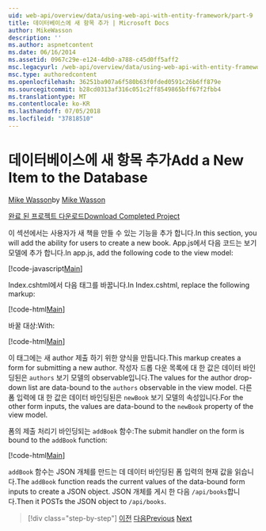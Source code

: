 ```yaml
---
uid: web-api/overview/data/using-web-api-with-entity-framework/part-9
title: 데이터베이스에 새 항목 추가 | Microsoft Docs
author: MikeWasson
description: ''
ms.author: aspnetcontent
ms.date: 06/16/2014
ms.assetid: 0967c29e-e124-4db0-a788-c45d0ff5aff2
msc.legacyurl: /web-api/overview/data/using-web-api-with-entity-framework/part-9
msc.type: authoredcontent
ms.openlocfilehash: 36251ba907a6f580b63f0fded0591c26b6ff879e
ms.sourcegitcommit: b28cd0313af316c051c2ff8549865bff67f2fbb4
ms.translationtype: MT
ms.contentlocale: ko-KR
ms.lasthandoff: 07/05/2018
ms.locfileid: "37818510"
---
```

<a name="add-a-new-item-to-the-database"></a><span data-ttu-id="85c2e-102">데이터베이스에 새 항목 추가</span><span class="sxs-lookup"><span data-stu-id="85c2e-102">Add a New Item to the Database</span></span>
====================
<span data-ttu-id="85c2e-103">[Mike Wasson](https://github.com/MikeWasson)</span><span class="sxs-lookup"><span data-stu-id="85c2e-103">by [Mike Wasson](https://github.com/MikeWasson)</span></span>

[<span data-ttu-id="85c2e-104">완료 된 프로젝트 다운로드</span><span class="sxs-lookup"><span data-stu-id="85c2e-104">Download Completed Project</span></span>](https://github.com/MikeWasson/BookService)

<span data-ttu-id="85c2e-105">이 섹션에서는 사용자가 새 책을 만들 수 있는 기능을 추가 합니다.</span><span class="sxs-lookup"><span data-stu-id="85c2e-105">In this section, you will add the ability for users to create a new book.</span></span> <span data-ttu-id="85c2e-106">App.js에서 다음 코드는 보기 모델에 추가 합니다.</span><span class="sxs-lookup"><span data-stu-id="85c2e-106">In app.js, add the following code to the view model:</span></span>

[!code-javascript[Main](part-9/samples/sample1.js)]

<span data-ttu-id="85c2e-107">Index.cshtml에서 다음 태그를 바꿉니다.</span><span class="sxs-lookup"><span data-stu-id="85c2e-107">In Index.cshtml, replace the following markup:</span></span>

[!code-html[Main](part-9/samples/sample2.html)]

<span data-ttu-id="85c2e-108">바꿀 대상:</span><span class="sxs-lookup"><span data-stu-id="85c2e-108">With:</span></span>

[!code-html[Main](part-9/samples/sample3.html)]

<span data-ttu-id="85c2e-109">이 태그에는 새 author 제출 하기 위한 양식을 만듭니다.</span><span class="sxs-lookup"><span data-stu-id="85c2e-109">This markup creates a form for submitting a new author.</span></span> <span data-ttu-id="85c2e-110">작성자 드롭 다운 목록에 대 한 값은 데이터 바인딩된은 `authors` 보기 모델의 observable입니다.</span><span class="sxs-lookup"><span data-stu-id="85c2e-110">The values for the author drop-down list are data-bound to the `authors` observable in the view model.</span></span> <span data-ttu-id="85c2e-111">다른 폼 입력에 대 한 값은 데이터 바인딩된은 `newBook` 보기 모델의 속성입니다.</span><span class="sxs-lookup"><span data-stu-id="85c2e-111">For the other form inputs, the values are data-bound to the `newBook` property of the view model.</span></span>

<span data-ttu-id="85c2e-112">폼의 제출 처리기 바인딩되는 `addBook` 함수:</span><span class="sxs-lookup"><span data-stu-id="85c2e-112">The submit handler on the form is bound to the `addBook` function:</span></span>

[!code-html[Main](part-9/samples/sample4.html)]

<span data-ttu-id="85c2e-113">`addBook` 함수는 JSON 개체를 만드는 데 데이터 바인딩된 폼 입력의 현재 값을 읽습니다.</span><span class="sxs-lookup"><span data-stu-id="85c2e-113">The `addBook` function reads the current values of the data-bound form inputs to create a JSON object.</span></span> <span data-ttu-id="85c2e-114">JSON 개체를 게시 한 다음 `/api/books`합니다.</span><span class="sxs-lookup"><span data-stu-id="85c2e-114">Then it POSTs the JSON object to `/api/books`.</span></span>

> [!div class="step-by-step"]
> <span data-ttu-id="85c2e-115">[이전](part-8.md)
> [다음](part-10.md)</span><span class="sxs-lookup"><span data-stu-id="85c2e-115">[Previous](part-8.md)
[Next](part-10.md)</span></span>
